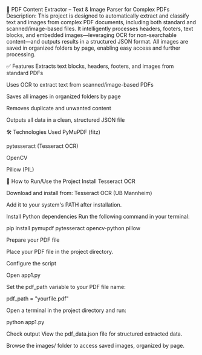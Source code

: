 📄 PDF Content Extractor – Text & Image Parser for Complex PDFs
Description:
This project is designed to automatically extract and classify text and images from complex PDF documents, including both standard and scanned/image-based files. It intelligently processes headers, footers, text blocks, and embedded images—leveraging OCR for non-searchable content—and outputs results in a structured JSON format. All images are saved in organized folders by page, enabling easy access and further processing.

✅ Features
Extracts text blocks, headers, footers, and images from standard PDFs

Uses OCR to extract text from scanned/image-based PDFs

Saves all images in organized folders by page

Removes duplicate and unwanted content

Outputs all data in a clean, structured JSON file

🛠 Technologies Used
PyMuPDF (fitz)

pytesseract (Tesseract OCR)

OpenCV

Pillow (PIL)

🚀 How to Run/Use the Project
Install Tesseract OCR

Download and install from: Tesseract OCR (UB Mannheim)

Add it to your system's PATH after installation.

Install Python dependencies
Run the following command in your terminal:

pip install pymupdf pytesseract opencv-python pillow

Prepare your PDF file

Place your PDF file in the project directory.

Configure the script

Open app1.py

Set the pdf_path variable to your PDF file name:

pdf_path = "yourfile.pdf"

Open a terminal in the project directory and run:

python app1.py

Check output
View the pdf_data.json file for structured extracted data.

Browse the images/ folder to access saved images, organized by page.
